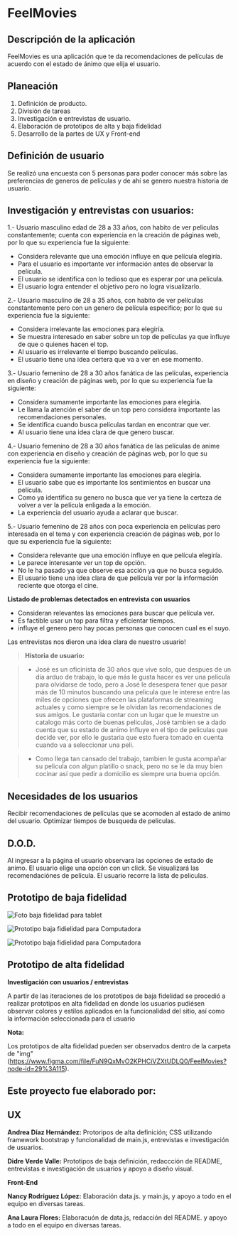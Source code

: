 # FeelMovies


## Descripción de la aplicación

FeelMovies es una aplicación que te da recomendaciones de películas de acuerdo con el estado de ánimo que elija el usuario.


## Planeación 

1. Definición de producto.
2. División de tareas
3. Investigación e entrevistas de usuario.
4. Elaboración de prototipos de alta y baja fidelidad
5. Desarrollo de la partes de  UX y Front-end



## Definición de usuario

Se realizó una encuesta con 5 personas  para poder conocer más sobre las preferencias de generos de películas y de ahí se genero nuestra historia de usuario. 

## Investigación y entrevistas con usuarios:

1.- Usuario masculino edad de 28 a 33 años, con habito de ver películas constantemente; cuenta con experiencia en la creación de páginas web, por lo que su experiencia fue la siguiente:

- Considera relevante que una emoción influye en que película elegiría.
- Para el usuario es importante ver información antes de observar la película.
- El usuario se identifica con lo tedioso que es esperar por una película.
- El usuario logra entender el objetivo pero no logra visualizarlo.


2.- Usuario masculino de 28 a 35 años, con habito de ver películas constantemente pero con un genero de película especifico; por lo que su experiencia fue la siguiente:

- Considera irrelevante las emociones para elegiría.
- Se muestra interesado en saber sobre un top de películas ya que influye de que o quienes hacen el top.
- Al usuario es irrelevante el tiempo buscando  películas.
- El usuario tiene una idea certera que va a ver en ese momento.


3.- Usuario femenino de 28 a 30 años fanática de las películas, experiencia en diseño y creación de páginas web, por lo que su experiencia fue la siguiente:

- Considera sumamente importante las emociones para elegiría.
- Le llama la atención el saber de un top pero considera importante las recomendaciones personales.
- Se identifica cuando busca películas tardan en encontrar que ver.
- Al usuario tiene una idea clara de que genero buscar.


4.- Usuario femenino de 28 a 30 años fanática de las películas de anime con experiencia en diseño y creación de páginas web, por lo que su experiencia fue la siguiente:


- Considera sumamente importante las emociones para elegiría.
- El usuario sabe que es importante los sentimientos en buscar una película.
- Como ya identifica su genero no busca que ver ya tiene la certeza de volver a ver la película enligada a la emoción.
- La experiencia del usuario ayuda a aclarar que buscar.


5.- Usuario femenino de 28  años con poca experiencia en películas pero interesada en el tema y con experiencia creación de páginas web, por lo que su experiencia fue la siguiente:

- Considera relevante que una emoción influye en que película elegiría.
- Le parece interesante ver un top de opción.
- No le ha pasado ya que observe esa acción ya que no busca seguido.
- El usuario tiene una idea clara de que película ver por la información reciente que otorga el cine.

  
**Listado de problemas detectados en entrevista con usuarios**

- Consideran relevantes las emociones para buscar que película ver.
- Es factible usar un top para filtra y eficientar tiempos.
- influye el genero pero hay pocas personas que conocen cual es el suyo.



Las entrevistas nos dieron una idea clara de nuestro usuario!


> **Historia de usuario:**

> - José es un oficinista de 30 años que vive solo, que despues de un día arduo de trabajo, lo que más le gusta hacer es ver una pelicula para olvidarse de todo, pero a José le desespera tener que pasar más de 10 minutos buscando una pelicula que le interese entre las miles de opciones que ofrecen las plataformas de streaming actuales y como siempre se le olvidan las recomendaciones de sus amigos. Le gustaria contar con un lugar que le muestre un catalogo más corto de buenas peliculas, José tambien se a dado cuenta que su estado de animo influye en el tipo de peliculas que decide ver, por ello le gustaria que esto fuera tomado en cuenta cuando va a seleccionar una peli.

> - Como llega tan cansado del trabajo, tambien le gusta acompañar su pelicula con algun platillo o snack, pero no se le da muy bien cocinar así que pedir a domicilio es siempre una buena opción.


## Necesidades de los usuarios

Recibir recomendaciones de películas que se acomoden al estado de animo del usuario.
Optimizar tiempos de busqueda de peliculas. 
    

## D.O.D.

Al ingresar a la página el usuario observara las opciones de estado de animo.
El usuario elige una opción con un click.
Se visualizará las recomendaciónes de película.
El usuario recorre la lista de peliculas.




## Prototipo de baja fidelidad

![Foto baja fidelidad para tablet](https://github.com/AnaFR/GDL002-hackathon-interna/blob/master/img/Imagen%20de%20iOS%20(1).jpg)

![Prototipo baja fidielidad para Computadora](https://github.com/AnaFR/GDL002-hackathon-interna/blob/master/img/Imagen%20de%20iOS.jpg)

![Prototipo baja fidielidad para Computadora](https://github.com/AnaFR/GDL002-hackathon-interna/blob/master/img/Imagen%20de%20iOS%20(2).jpg)


## Prototipo de alta fidelidad

**Investigación con usuarios / entrevistas**

A partir de las iteraciones de los prototipos de baja fidelidad se procedió a realizar prototipos en alta fidelidad en donde los usuarios pudiésen observar colores y estilos aplicados en la funcionalidad del sitio, así como la información seleccionada para el usuario


**Nota:** 

Los prototipos de alta fidelidad pueden ser observados dentro de la carpeta de "img" (https://www.figma.com/file/FuN9QxMvO2KPHCiVZXtUDLQ0/FeelMovies?node-id=29%3A115).


## Este proyecto fue elaborado por:

## UX

**Andrea Díaz Hernández:** Protoripos de alta definición; CSS utilizando framework bootstrap y funcionalidad de main.js, entrevistas e investigación de usuarios. 

**Didre Verde Valle:** Prototipos de baja definición, redaccción de README, entrevistas e investigación de usuarios y apoyo a diseño visual.

**Front-End**

**Nancy Rodríguez López:**  Elaboración data.js. y main.js, y  apoyo a todo en el equipo en diversas tareas.

**Ana Laura Flores:** Elaboracuón de data.js, redacción del README.  y  apoyo a todo en el equipo en diversas tareas.


